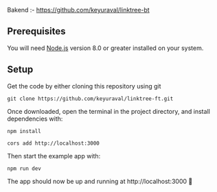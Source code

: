 Bakend :- https://github.com/keyuraval/linktree-bt

## Prerequisites

You will need [Node.js](https://nodejs.org) version 8.0 or greater installed on your system.

## Setup

Get the code by either cloning this repository using git

```
git clone https://github.com/keyuraval/linktree-ft.git
```

Once downloaded, open the terminal in the project directory, and install dependencies with:

```
npm install
```


```
cors add http://localhost:3000
```

Then start the example app with:

```
npm run dev
```

The app should now be up and running at http://localhost:3000 🚀
